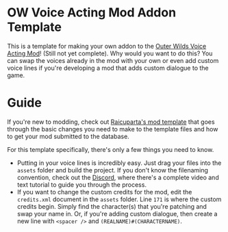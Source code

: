 # OW Voice Acting Mod Addon Template

This is a template for making your own addon to the [Outer Wilds Voice Acting Mod](https://github.com/Krevace/ow-voice-mod)! (Still not yet complete). Why would you want to do this? You can swap the voices already in the mod with your own or even add custom voice lines if you're developing a mod that adds custom dialogue to the game.

# Guide

If you're new to modding, check out [Raicuparta's mod template](https://github.com/Raicuparta/ow-mod-template) that goes through the basic changes you need to make to the template files and how to get your mod submitted to the database. 
<br/>

For this template specifically, there's only a few things you need to know.
<br/>

* Putting in your voice lines is incredibly easy. Just drag your files into the `assets` folder and build the project. If you don't know the filenaming convention, check out the [Discord](https://discord.gg/daHHqkKChm), where there's a complete video and text tutorial to guide you through the process.
* If you want to change the custom credits for the mod, edit the `credits.xml` document in the `assets` folder. Line `171` is where the custom credits begin. Simply find the character(s) that you're patching and swap your name in. Or, if you're adding custom dialogue, then create a new line with `<spacer />` and `(REALNAME)#(CHARACTERNAME)`.
